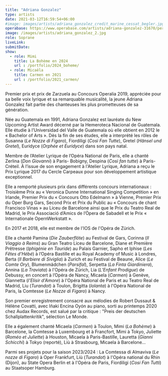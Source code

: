 ```yaml
---
title: "Adriana Gonzalez"
type: artists
date: 2021-03-12T16:59:54+06:00
#image: images/artists/adriana_gonzalez_credit_marine_cessat_begler.jpg
operabase: https://www.operabase.com/artists/adriana-gonzalez-31670/performances/en
image: /images/artists/adriana_gonzalez_2.jpg
role: Soprane
liveLink: 
submitDate: 
show:
  - role: Mimi
    title: La Bohème en 2024
    url : /portfolio/2024_boheme/
  - role: Micaëla
    title: Carmen en 2021
    url : /portfolio/2021_carmen/
---
```



Premier prix et prix de Zarzuela au Concours Operalia 2019, appréciée pour sa belle voix lyrique 
et sa remarquable musicalité, la jeune Adriana Gonzalez fait partie des chanteuses les plus prometteuses de sa génération.

Née au Guatemala en 1991, Adriana Gonzalez est lauréate du New Upcoming Artist Award décerné par la Hemeroteca Nacional de Guatemala.
Elle étudie à l’Universidad del Valle de Guatemala où elle obtient en 2012 le « Bachelor of Arts ».
Dès la fin de ses études, elle a interprété les rôles de Susanna (*Le Nozze di Figaro*), Fiordiligi (*Così Fan Tutte*), 
Gretel (*Hänsel und Gretel*), Euridyce (*Orphée et Euridyce*) dans son pays natal.

Membre de l’Atelier Lyrique de l’Opéra National de Paris, elle a chanté Zerlina (*Don Giovanni*) à Paris- Bobigny, 
Despina (*Così fan tutte*) à Paris-Créteil. À l’issue de son engagement à l'Atelier Lyrique, Adriana a reçu 
le Prix Lyrique 2017 du Cercle Carpeaux pour son développement artistique exceptionnel.

Elle a remporté plusieurs prix dans différents concours internationaux : Troisième Prix au 
« Veronica Dunne International Singing Competition » en Irlande, Premier Prix du « Concours Otto Edelmann » à Vienne, 
Premier Prix du Oper Burg Gars, Second Prix et Prix du Public au « Concours de chant Francisco Vinas » au Liceu de Barcelone 
ainsi que le Prix du Teatro Real de Madrid, le Prix Associació d’Amics de l’Òpera de Sabadell et 
le Prix « Internationale OpernWerkstatt ».

En 2017 et 2018, elle est membre de l'IOS de l'Opéra de Zürich.

Elle a chanté Pamina (*Die Zauberflöte*) au Festival de Gars, Corinna (*Il Viaggio à Reims*) au Gran Teatro Liceu de Barcelone, 
Diane et Première Prêtresse (*Iphigénie en Tauride*) au Palais Garnier, Sapho et Iphise (*Les Fêtes d’Hébé*) à l’Opéra Bastille 
et au Royal Academy of Music à Londres, Berta (*Il Barbiere di Siviglia*) à Zurich et au Festival de Beaune, Alice (*Le Comte Ory*), 
Blumenmädchen (*Parsifal*), Serpetta (*La Finta Giardiniera*), Annina (*La Traviata*) à l'Opéra de Zürich, 
Lia (*L’Enfant Prodigue*) de Debussy, en concert à l’Opéra de Nancy, Micaela (*Carmen*) à Genève, 
Giannetta (*l'Elisir d'Amore*) à l'Opéra National de Paris et au Teatro Real de Madrid, Liu (*Turandot*) à Toulon, 
Brigitta (*Iolanta*) à l'Opéra National de Paris, la Comtesse (*Le Nozze di Figaro*) à Nancy.

Son premier enregistrement consacré aux mélodies de Robert Dussaut & Hélène Covatti, avec Iñaki Encina Oyón au piano, 
sorti au printemps 2020 chez Audax Records, est salué par la critique : "Preis der deutschen Schallplattenkritik", sélection Le Monde.

Elle a également chanté Micaela (*Carmen*) à Toulon, Mimi (*La Bohème*) à Barcelone, 
la Comtesse à Luxembourg et à Francfort, Mimi à Tokyo, Juliette (*Roméo et Juliette*) à Houston, Micaela à Paris-Bastille, 
Lauretta (*Gianni Schicchi*) à Tokyo (reporté), Liù à Strasbourg, Micaela à Barcelone...

Parmi ses projets pour la saison 2023/2024 : La Comtessa di Almaviva (*Le nozze di Figaro*) à Oper Frankfurt, 
Liù (*Turandot*) à l'Opéra national du Rhin (Dijon), au State Opera Berlin et à l'Opéra de Paris, 
Fiordiligi (*Cosi Fan Tutti*) au Staatsoper Hamburg.


